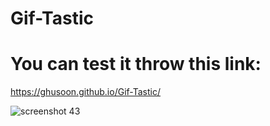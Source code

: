 # Gif-Tastic
# You can test it throw this link:
 https://ghusoon.github.io/Gif-Tastic/
 
 ![screenshot 43](https://user-images.githubusercontent.com/34943428/44622605-bf673c80-a889-11e8-9225-84d7460d6dd8.png)

